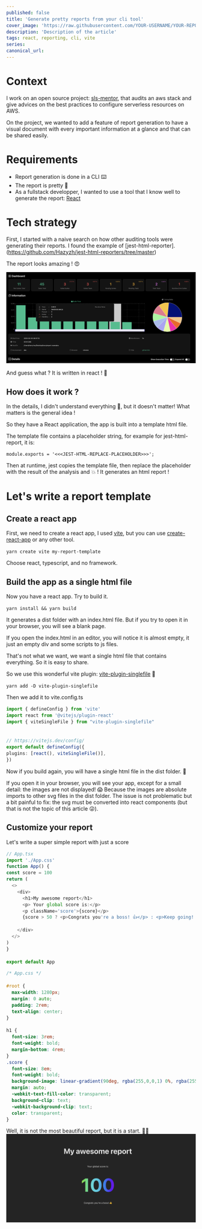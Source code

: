 ```yaml
---
published: false
title: 'Generate pretty reports from your cli tool'
cover_image: 'https://raw.githubusercontent.com/YOUR-USERNAME/YOUR-REPO/master/blog-posts/NAME-OF-YOUR-BLOG-POST/assets/your-asset.png'
description: 'Description of the article'
tags: react, reporting, cli, vite
series:
canonical_url:
---
```


# Context

I work on an open source project: [sls-mentor](https://www.sls-mentor.dev/), that audits an aws stack and give advices on the best practices to configure serverless resources on AWS.

On the project, we wanted to add a feature of report generation to have a visual document with every important information at a glance and that can be shared easily.

# Requirements
- Report generation is done in a CLI ⌨️
- The report is pretty 💄
- As a fullstack developper, I wanted to use a tool that I know well to generate the report: [React](https://react.dev/)

# Tech strategy
First, I started with a naive search on how other auditing tools were generating their reports. I found the example of [jest-html-reporter].(https://github.com/Hazyzh/jest-html-reporters/tree/master)

The report looks amazing ! 😍

![](./assets/jest-html-reporter.png)

And guess what ? It is written in react ! 🚀

## How does it work ?

In the details, I didn't understand everything 🙈, but it doesn't matter! What matters is the general idea !

So they have a React application, the app is built into a template html file.

The template file contains a placeholder string, for example for jest-html-report, it is:
```
module.exports = '<<<JEST-HTML-REPLACE-PLACEHOLDER>>>';
```

Then at runtime, jest copies the template file, then replace the placeholder with the result of the analysis and 💥 ! It generates an html report !

# Let's write a report template

## Create a react app

First, we need to create a react app, I used [vite](https://vitejs.dev/), but you can use [create-react-app](https://create-react-app.dev/) or any other tool.

``` yarn create vite my-report-template ```

Choose react, typescript, and no framework.

## Build the app as a single html file
Now you have a react app. Try to build it.

``` yarn install && yarn build ```

It generates a dist folder with an index.html file. But if you try to open it in your browser, you will see a blank page. 

If you open the index.html in an editor, you will notice it is almost empty, it just an empty div and some scripts to js files.

That's not what we want, we want a single html file that contains everything. So it is easy to share.

So we use this wonderful vite plugin: [vite-plugin-singlefile](https://github.com/richardtallent/vite-plugin-singlefile) 💪
  
  ``` yarn add -D vite-plugin-singlefile ```
  
  Then we add it to vite.config.ts
  
  ``` typescript
  import { defineConfig } from 'vite'
import react from '@vitejs/plugin-react'
import { viteSingleFile } from "vite-plugin-singlefile"


// https://vitejs.dev/config/
export default defineConfig({
  plugins: [react(), viteSingleFile()],
})
```

Now if you build again, you will have a single html file in the dist folder. 🎉

If you open it in your browser, you will see your app, except for a small detail: the images are not displayed! 😱 Because the images are absolute imports to other svg files in the dist folder. The issue is not problematic but a bit painful to fix: the svg must be converted into react components (but that is not the topic of this article 😜).

## Customize your report
Let's write a super simple report with just a score
  
  ``` typescript
  // App.tsx
  import './App.css'
  function App() {
  const score = 100
  return (
    <>
      <div>
        <h1>My awesome report</h1>
        <p> Your global score is:</p>
        <p className='score'>{score}</p>
        {score > 50 ? <p>Congrats you're a boss! 👍</p> : <p>Keep going! 🏃‍♂️</p>}

      </div>
    </>
  )
}

export default App
```
``` css
/* App.css */

#root {
  max-width: 1280px;
  margin: 0 auto;
  padding: 2rem;
  text-align: center;
}

h1 {
  font-size: 3rem;
  font-weight: bold;
  margin-bottom: 4rem;
}
.score {
  font-size: 8em;
  font-weight: bold;
  background-image: linear-gradient(90deg, rgba(255,0,0,1) 0%, rgba(255,154,0,1) 10%, rgba(208,222,33,1) 20%, rgba(79,220,74,1) 30%, rgba(63,218,216,1) 40%, rgba(47,201,226,1) 50%, rgba(28,127,238,1) 60%, rgba(95,21,242,1) 70%, rgba(186,12,248,1) 80%, rgba(251,7,217,1) 90%, rgba(255,0,0,1) 100%);
  margin: auto;
  -webkit-text-fill-color: transparent;
  background-clip: text;
  -webkit-background-clip: text;
  color: transparent;
}
```

Well, it is not the most beautiful report, but it is a start. 🤷‍♂️
![image](assets/dummy-report.png)
